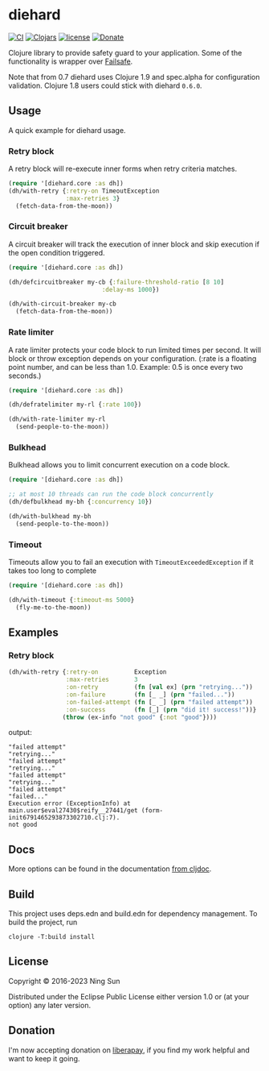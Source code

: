# diehard

[![CI](https://github.com/sunng87/diehard/actions/workflows/clojure.yml/badge.svg)](https://github.com/sunng87/diehard/actions/workflows/clojure.yml)
[![Clojars](https://img.shields.io/clojars/v/diehard.svg?maxAge=2592000)](https://clojars.org/diehard)
[![license](https://img.shields.io/github/license/sunng87/diehard.svg?maxAge=2592000)]()
[![Donate](https://img.shields.io/badge/donate-liberapay-yellow.svg)](https://liberapay.com/Sunng/donate)


Clojure library to provide safety guard to your application.
Some of the functionality is wrapper over
[Failsafe](https://github.com/jhalterman/failsafe).

Note that from 0.7 diehard uses Clojure 1.9 and spec.alpha for
configuration validation. Clojure 1.8 users could stick with diehard
`0.6.0`.

## Usage

A quick example for diehard usage.

### Retry block

A retry block will re-execute inner forms when retry criteria matches.

```clojure
(require '[diehard.core :as dh])
(dh/with-retry {:retry-on TimeoutException
                :max-retries 3}
  (fetch-data-from-the-moon))
```

### Circuit breaker

A circuit breaker will track the execution of inner block and skip
execution if the open condition triggered.

```clojure
(require '[diehard.core :as dh])

(dh/defcircuitbreaker my-cb {:failure-threshold-ratio [8 10]
                          :delay-ms 1000})

(dh/with-circuit-breaker my-cb
  (fetch-data-from-the-moon))
```

### Rate limiter

A rate limiter protects your code block to run limited times per
second. It will block or throw exception depends on your
configuration. (:rate is a floating point number, and can be less than 1.0. 
Example: 0.5 is once every two seconds.)

```clojure
(require '[diehard.core :as dh])

(dh/defratelimiter my-rl {:rate 100})

(dh/with-rate-limiter my-rl
  (send-people-to-the-moon))
```

### Bulkhead

Bulkhead allows you to limit concurrent execution on a code block.

```clojure
(require '[diehard.core :as dh])

;; at most 10 threads can run the code block concurrently
(dh/defbulkhead my-bh {:concurrency 10})

(dh/with-bulkhead my-bh
  (send-people-to-the-moon))
```

### Timeout

Timeouts allow you to fail an execution with `TimeoutExceededException` if it takes too long to complete

```clojure
(require '[diehard.core :as dh])

(dh/with-timeout {:timeout-ms 5000}
  (fly-me-to-the-moon))
```

## Examples
### Retry block

```clojure
(dh/with-retry {:retry-on          Exception
                :max-retries       3
                :on-retry          (fn [val ex] (prn "retrying..."))
                :on-failure        (fn [_ _] (prn "failed..."))
                :on-failed-attempt (fn [_ _] (prn "failed attempt"))
                :on-success        (fn [_] (prn "did it! success!"))}
               (throw (ex-info "not good" {:not "good"})))
```

output:
```
"failed attempt"
"retrying..."
"failed attempt"
"retrying..."
"failed attempt"
"retrying..."
"failed attempt"
"failed..."
Execution error (ExceptionInfo) at main.user$eval27430$reify__27441/get (form-init6791465293873302710.clj:7).
not good
```

## Docs

More options can be found in the documentation
[from cljdoc](https://cljdoc.org/d/diehard/diehard/).

## Build

This project uses deps.edn and build.edn for dependency management. To build the
project, run

```shell
clojure -T:build install
```

## License

Copyright © 2016-2023 Ning Sun

Distributed under the Eclipse Public License either version 1.0 or (at
your option) any later version.

## Donation

I'm now accepting donation on [liberapay](https://liberapay.com/Sunng/donate),
if you find my work helpful and want to keep it going.
